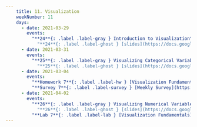 ```yaml
---
    title: 11. Visualization
    weekNumber: 11
    days:
      - date: 2021-03-29
        events:
          "**24**{: .label .label-gray } Introduction to Visualization":
            "**24**{: .label .label-ghost } [slides](https://docs.google.com/presentation/d/19sNzs3WCtJNd2pzpMVdAIslnwehzZBjVazisQnM9TKg/edit?usp=sharing) • [code](https://datahub.berkeley.edu/hub/user-redirect/git-sync?repo=https://github.com/surajrampure/data-94-sp21&subPath=lecture/lec24/lec24.ipynb) • [code HTML](resources/assets/lecture/lec24/lec24.html) • [QC](https://edstem.org/us/courses/3251/lessons/12094/slides/58335) • readings: [History of Viz](https://www.youtube.com/watch?v=N00g9Q9stBo)"
      - date: 2021-03-31
        events:
          "**25**{: .label .label-gray } Visualizing Categorical Variables":
            "**25**{: .label .label-ghost } [slides](https://docs.google.com/presentation/d/1sEQ_FE8diW3X1_5Vf5SLh0YoX9fC00Yot-BSBGnJVZo/edit?usp=sharing) • [code](https://datahub.berkeley.edu/hub/user-redirect/git-sync?repo=https://github.com/surajrampure/data-94-sp21&subPath=lecture/lec25/lec25.ipynb) • [code HTML](resources/assets/lecture/lec25/lec25.html) • [QC](https://edstem.org/us/courses/3251/lessons/12159/slides/58798) • readings: [CIT 7.1](https://inferentialthinking.com/chapters/07/1/Visualizing_Categorical_Distributions.html)"
      - date: 2021-03-04
        events:
          "**Homework 7**{: .label .label-hw } [Visualization Fundamentals](https://datahub.berkeley.edu/hub/user-redirect/git-sync?repo=https://github.com/surajrampure/data-94-sp21&subPath=hw/hw07/hw07.ipynb) **(due Apr. 8)**":
          "**Survey 7**{: .label .label-survey } [Weekly Survey](https://docs.google.com/forms/d/e/1FAIpQLSf7Uan7CI-hk_yzNuaePwhx6-tCmXbRTPyXsMoANle8KipKug/viewform) **(due Apr. 8)**":
      - date: 2021-04-02
        events:
          "**26**{: .label .label-gray } Visualizing Numerical Variables":
            "**26**{: .label .label-ghost } [slides](https://docs.google.com/presentation/d/1HvWBCIvOVQQl0cmNhRwX_SgFgXZebBirTSUVYGmDXIg/edit?usp=sharing) • [code](https://datahub.berkeley.edu/hub/user-redirect/git-sync?repo=https://github.com/surajrampure/data-94-sp21&subPath=lecture/lec26/lec26.ipynb) • [code HTML](resources/assets/lecture/lec26/lec26.html) • [QC](https://edstem.org/us/courses/3251/lessons/12259/slides/59516) • readings: [CIT 7.2](https://inferentialthinking.com/chapters/07/2/Visualizing_Numerical_Distributions.html)* (see Slide 2)"
          "**Lab 7**{: .label .label-lab } [Visualization Fundamentals](https://datahub.berkeley.edu/hub/user-redirect/git-sync?repo=https://github.com/surajrampure/data-94-sp21&subPath=lab/lab07/lab07.ipynb)":
---
```

